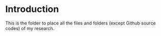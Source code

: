 # Introduction

This is the folder to place all the files and folders (except Github source codes) of my research.